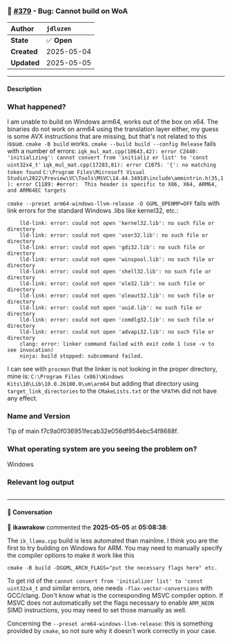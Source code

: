 ### 🐛 [#379](https://github.com/ikawrakow/ik_llama.cpp/issues/379) - Bug: Cannot build on WoA

| **Author** | `jdluzen` |
| :--- | :--- |
| **State** | ✅ **Open** |
| **Created** | 2025-05-04 |
| **Updated** | 2025-05-05 |

---

#### Description

### What happened?

I am unable to build on Windows arm64, works out of the box on x64. The binaries do not work on arm64 using the translation layer either, my guess is some AVX instructions that are missing, but that's not related to this issue.
`cmake -B build` works.
`cmake --build build --config Release` fails with a number of errors:
`iqk_mul_mat.cpp(10643,42): error C2440: 'initializing': cannot convert from 'initializ
er list' to 'const uint32x4_t'`
`iqk_mul_mat.cpp(17283,81): error C1075: '{': no matching token found`
`C:\Program Files\Microsoft Visual Studio\2022\Preview\VC\Tools\MSVC\14.44.34918\include\ammintrin.h(35,1): error C1189:
 #error:  This header is specific to X86, X64, ARM64, and ARM64EC targets`

`cmake --preset arm64-windows-llvm-release -D GGML_OPENMP=OFF` fails with link errors for the standard Windows .libs like kernel32, etc.:
```
    lld-link: error: could not open 'kernel32.lib': no such file or directory
    lld-link: error: could not open 'user32.lib': no such file or directory
    lld-link: error: could not open 'gdi32.lib': no such file or directory
    lld-link: error: could not open 'winspool.lib': no such file or directory
    lld-link: error: could not open 'shell32.lib': no such file or directory
    lld-link: error: could not open 'ole32.lib': no such file or directory
    lld-link: error: could not open 'oleaut32.lib': no such file or directory
    lld-link: error: could not open 'uuid.lib': no such file or directory
    lld-link: error: could not open 'comdlg32.lib': no such file or directory
    lld-link: error: could not open 'advapi32.lib': no such file or directory
    clang: error: linker command failed with exit code 1 (use -v to see invocation)
    ninja: build stopped: subcommand failed.
```
I can see with `procmon` that the linker is not looking in the proper directory, mine is: `C:\Program Files (x86)\Windows Kits\10\Lib\10.0.26100.0\um\arm64` but adding that directory using `target_link_directories` to the `CMakeLists.txt` or the `%PATH%` did not have any effect. 

### Name and Version

Tip of main f7c9a0f036951fecab32e056df954ebc54f8688f.

### What operating system are you seeing the problem on?

Windows

### Relevant log output

```shell

```

---

#### 💬 Conversation

👤 **ikawrakow** commented the **2025-05-05** at **05:08:38**:<br>

The `ik_llama.cpp` build is less automated than mainline. I think you are the first to try building on Windows for ARM. You may need to manually specify the compiler options to make it work like this
```
cmake -B build -DGGML_ARCH_FLAGS="put the necessary flags here" etc.
```
To get rid of the `cannot convert from 'initializer list' to 'const uint32x4_t` and similar errors, one needs `-flax-vector-conversions` with GCC/clang. Don't know what is the corresponding MSVC compiler option. If MSVC does not automatically set the flags necessary to enable `ARM_NEON` SIMD instructions, you may need to set those manually as well. 

Concerning the `--preset arm64-windows-llvm-release`: this is something provided by `cmake`, so not sure why it doesn't work correctly in your case.